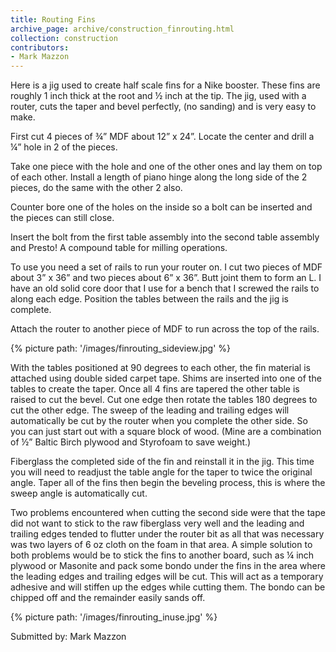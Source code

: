 ```yaml
---
title: Routing Fins
archive_page: archive/construction_finrouting.html
collection: construction
contributors:
- Mark Mazzon
---
```

Here is a jig used to create half scale fins for a Nike booster.
These fins are roughly 1 inch thick at the root and ½ inch at the tip.
The jig, used with a router, cuts the taper and bevel perfectly, (no sanding) and is very easy to make.

First cut 4 pieces of ¾” MDF about 12” x 24”.
Locate the center and drill a ¼” hole in 2 of the pieces.

Take one piece with the hole and one of the other ones and lay them on top of each other.
Install a length of piano hinge along the long side of the 2 pieces, do the same with the other 2 also.

Counter bore one of the holes on the inside so a bolt can be inserted and the pieces can still close.

Insert the bolt from the first table assembly into the second table assembly and Presto!
A compound table for milling operations.

To use you need a set of rails to run your router on.
I cut two pieces of MDF about 3” x 36” and two pieces about 6” x 36”.
Butt joint them to form an L.
I have an old solid core door that I use for a bench that I screwed the rails to along each edge.
Position the tables between the rails and the jig is complete.

Attach the router to another piece of MDF to run across the top of the rails.

{% picture path: '/images/finrouting_sideview.jpg' %}

With the tables positioned at 90 degrees to each other, the fin material is attached using double sided carpet tape.
Shims are inserted into one of the tables to create the taper.
Once all 4 fins are tapered the other table is raised to cut the bevel.
Cut one edge then rotate the tables 180 degrees to cut the other edge.
The sweep of the leading and trailing edges will automatically be cut by the router when you complete the other side.
So you can just start out with a square block of wood.
(Mine are a combination of ½” Baltic Birch plywood and Styrofoam to save weight.)

Fiberglass the completed side of the fin and reinstall it in the jig.
This time you will need to readjust the table angle for the taper to twice the original angle.
Taper all of the fins then begin the beveling process, this is where the sweep angle is automatically cut.

Two problems encountered when cutting the second side were that the tape did not want to stick to the raw fiberglass very well and the leading and trailing edges tended to flutter under the router bit as all that was necessary was two layers of 6 oz cloth on the foam in that area.
A simple solution to both problems would be to stick the fins to another board, such as ¼ inch plywood or Masonite and pack some bondo under the fins in the area where the leading edges and trailing edges will be cut.
This will act as a temporary adhesive and will stiffen up the edges while cutting them.
The bondo can be chipped off and the remainder easily sands off.

{% picture path: '/images/finrouting_inuse.jpg' %}

Submitted by: Mark Mazzon

